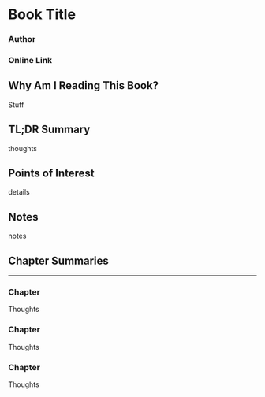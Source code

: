 # Book Title

### Author

### Online Link

## Why Am I Reading This Book?

Stuff

## TL;DR Summary

thoughts

## Points of Interest

details

## Notes

notes

## Chapter Summaries
---

### Chapter

Thoughts

### Chapter

Thoughts

### Chapter

Thoughts